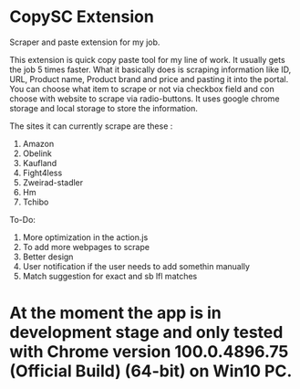 # CopySC Extension
Scraper and paste extension for my job.


This extension is quick copy paste tool for my line of work. It usually gets the job 5 times faster. What it basically does is scraping information like ID, URL,
Product name, Product brand and price and pasting it into the portal. You can choose what item to scrape or not via checkbox field and con choose with website to scrape via radio-buttons. It uses google chrome storage and local storage to store the information. 

The sites it can currently scrape are these :

1. Amazon
2. Obelink
3. Kaufland
4. Fight4less
5. Zweirad-stadler
6. Hm
7. Tchibo

To-Do:
1. More optimization in the action.js
2. To add more webpages to scrape
3. Better design
4. User notification if the user needs to add somethin manually
5. Match suggestion for exact and sb lfl matches 



# At the moment the app  is in development stage and only tested with Chrome version 100.0.4896.75 (Official Build) (64-bit) on Win10 PC.
